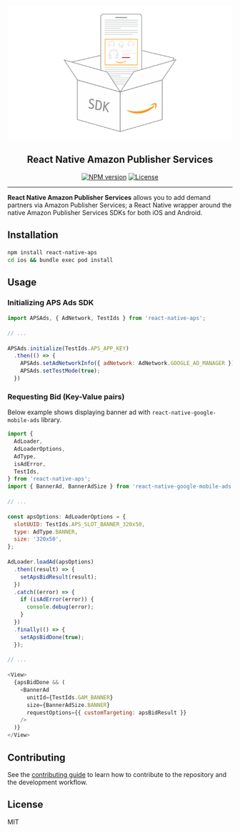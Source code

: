 <p align="center">
  <a href="https://github.com/AdversportTeam/react-native-aps/README.md">
    <img width="500px" src="./docs/img/logo_aps.png"><br/>
  </a>
  <h2 align="center">React Native Amazon Publisher Services</h2>
</p>

<p align="center">
  <a href="https://www.npmjs.com/package/react-native-aps"><img src="https://img.shields.io/npm/v/react-native-aps.svg?style=flat-square" alt="NPM version"></a>
  <a href="/LICENSE"><img src="https://img.shields.io/npm/l/react-native-aps.svg?style=flat-square" alt="License"></a>
</p>

---

**React Native Amazon Publisher Services** allows you to add demand partners via Amazon Publisher Services; a React Native wrapper around the native Amazon Publisher Services SDKs for both iOS and Android.

## Installation

```sh
npm install react-native-aps
cd ios && bundle exec pod install
```

## Usage

### Initializing APS Ads SDK

```js
import APSAds, { AdNetwork, TestIds } from 'react-native-aps';

// ...

APSAds.initialize(TestIds.APS_APP_KEY)
  .then(() => {
    APSAds.setAdNetworkInfo({ adNetwork: AdNetwork.GOOGLE_AD_MANAGER });
    APSAds.setTestMode(true);
  })
```

### Requesting Bid (Key-Value pairs)

Below example shows displaying banner ad with `react-native-google-mobile-ads` library.

```js
import {
  AdLoader,
  AdLoaderOptions,
  AdType,
  isAdError,
  TestIds,
} from 'react-native-aps';
import { BannerAd, BannerAdSize } from 'react-native-google-mobile-ads';

// ...

const apsOptions: AdLoaderOptions = {
  slotUUID: TestIds.APS_SLOT_BANNER_320x50,
  type: AdType.BANNER,
  size: '320x50',
};

AdLoader.loadAd(apsOptions)
  .then((result) => {
    setApsBidResult(result);
  })
  .catch((error) => {
    if (isAdError(error)) {
      console.debug(error);
    }
  })
  .finally(() => {
    setApsBidDone(true);
  });

// ...

<View>
  {apsBidDone && (
    <BannerAd
      unitId={TestIds.GAM_BANNER}
      size={BannerAdSize.BANNER}
      requestOptions={{ customTargeting: apsBidResult }}
    />
  )}
</View>
```

## Contributing

See the [contributing guide](CONTRIBUTING.md) to learn how to contribute to the repository and the development workflow.

## License

MIT
